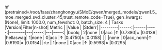 hf (pretrained=/root/fsas/zhanghongyu/SMoE/qwen/merged_models/qwen1.5_moe_merged_svd_cluster_45,trust_remote_code=True), gen_kwargs: (None), limit: 1000.0, num_fewshot: 0, batch_size: 4
|  Tasks  |Version|Filter|n-shot| Metric |   |Value |   |Stderr|
|---------|------:|------|-----:|--------|---|-----:|---|-----:|
|boolq    |      2|none  |     0|acc     |↑  |0.7380|±  |0.0139|
|hellaswag|      1|none  |     0|acc     |↑  |0.4750|±  |0.0158|
|         |       |none  |     0|acc_norm|↑  |0.6190|±  |0.0154|
|rte      |      1|none  |     0|acc     |↑  |0.5993|±  |0.0295|